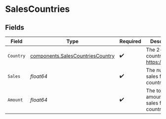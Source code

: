 # SalesCountries


## Fields

| Field                                                                                | Type                                                                                 | Required                                                                             | Description                                                                          |
| ------------------------------------------------------------------------------------ | ------------------------------------------------------------------------------------ | ------------------------------------------------------------------------------------ | ------------------------------------------------------------------------------------ |
| `Country`                                                                            | [components.SalesCountriesCountry](../../models/components/salescountriescountry.md) | :heavy_check_mark:                                                                   | The 2-letter country code: https://d.to/geo                                          |
| `Sales`                                                                              | *float64*                                                                            | :heavy_check_mark:                                                                   | The number of sales from this country                                                |
| `Amount`                                                                             | *float64*                                                                            | :heavy_check_mark:                                                                   | The total amount of sales from this country                                          |
